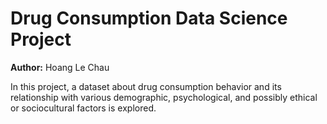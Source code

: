 # **Drug Consumption Data Science Project**

**Author:** Hoang Le Chau

In this project, a dataset about drug consumption behavior and its relationship with various demographic, psychological, and possibly ethical or sociocultural factors is explored.
